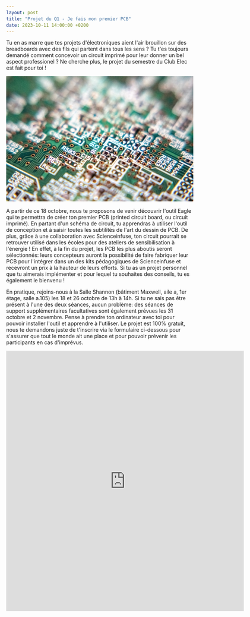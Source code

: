 ```yaml
---
layout: post
title: "Projet du Q1 - Je fais mon premier PCB"
date: 2023-10-11 14:00:00 +0200
---
```

Tu en as marre que tes projets d'électroniques aient l'air brouillon sur des breadboards avec des fils qui partent dans tous les sens ? Tu t'es toujours demandé comment concevoir un circuit imprimé pour leur donner un bel aspect professionel ? Ne cherche plus, le projet du semestre du Club Elec est fait pour toi !

<img src="/img/pcb_stockimg.jpg" alt="pcb" width="600"/>

A partir de ce 18 octobre, nous te proposons de venir découvrir l'outil Eagle qui te permettra de créer ton premier PCB (printed circuit board, ou circuit imprimé). En partant d'un schéma de circuit, tu apprendras à utiliser l'outil de conception et à saisir toutes les subtilités de l'art du dessin de PCB. De plus, grâce à une collaboration avec Scienceinfuse, ton circuit pourrait se retrouver utilisé dans les écoles pour des ateliers de sensibilisation à l'énergie ! En effet, à la fin du projet, les PCB les plus aboutis seront sélectionnés: leurs concepteurs auront la possibilité de faire fabriquer leur PCB pour l'intégrer dans un des kits pédagogiques de Scienceinfuse et recevront un prix à la hauteur de leurs efforts. Si tu as un projet personnel que tu aimerais implémenter et pour lequel tu souhaites des conseils, tu es également le bienvenu !

En pratique, rejoins-nous à la Salle Shannon (bâtiment Maxwell, aile a, 1er étage, salle a.105) les 18 et 26 octobre de 13h à 14h. Si tu ne sais pas être présent à l'une des deux séances, aucun problème: des séances de support supplémentaires facultatives sont également prévues les 31 octobre et 2 novembre. Pense à prendre ton ordinateur avec toi pour pouvoir installer l'outil et apprendre à l'utiliser. Le projet est 100% gratuit, nous te demandons juste de t'inscrire via le formulaire ci-dessous pour s'assurer que tout le monde ait une place et pour pouvoir prévenir les participants en cas d'imprévus.

<iframe src="https://docs.google.com/forms/d/e/1FAIpQLSckrsAtBdAUfEkXRZR2a68a12va6wcnFg-wczolClaRvoiLVw/viewform?embedded=true" width="640" height="701" frameborder="0" marginheight="0" marginwidth="0">Chargement…</iframe>
